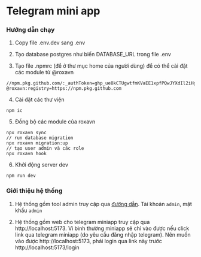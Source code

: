 # Telegram mini app 

### Hướng dẫn chạy

1. Copy file .env.dev sang .env

2. Tạo database postgres như biến DATABASE_URL trong file .env

3. Tạo file .npmrc (để ở thư mục home của người dùng) để có thể cài đặt các module từ @roxavn 

```
//npm.pkg.github.com/:_authToken=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
@roxavn:registry=https://npm.pkg.github.com
```

4. Cài đặt các thư viện 

```
npm ic
```

5. Đồng bộ các module của roxavn

```
npx roxavn sync
// run database migration
npx roxavn migration:up
// tạo user admin và các role
npx roxavn hook
```

6. Khởi động server dev

```
npm run dev
```

### Giới thiệu hệ thống

1. Hệ thống gồm tool admin truy cập qua [đường dẫn](http://localhost:5173/login?ref=%2Fadmin%2Fapps). Tài khoản `admin`, mật khẩu `admin` 

2. Hệ thống gồm web cho telegram miniapp truy cập qua http://localhost:5173. Vì bình thường miniapp sẽ chỉ vào được nếu click link qua telegram miniapp (do yêu cầu đăng nhập telegram). Nên muốn vào được http://localhost:5173, phải login qua link này trước http://localhost:5173/login
